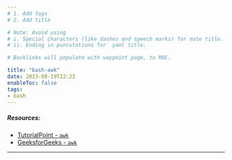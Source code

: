```yaml
---
# 1. Add tags
# 2. Add title

# Note: Avoid using 
# i. Special characters (like dashes and speech marks) for note title. 
# ii. Ending in puncutations for  yaml title.  

# Backlinks will populate with waypoint page, to MOC. 

title: "bash-awk"
date: 2023-08-19T22:23
enableToc: false
tags:
- bash
---
```



##### Resources: 
- [TutorialPoint - `awk`](https://www.tutorialspoint.com/awk/index.htm)
- [GeeksforGeeks - `awk`](https://www.geeksforgeeks.org/awk-command-unixlinux-examples/)

---
